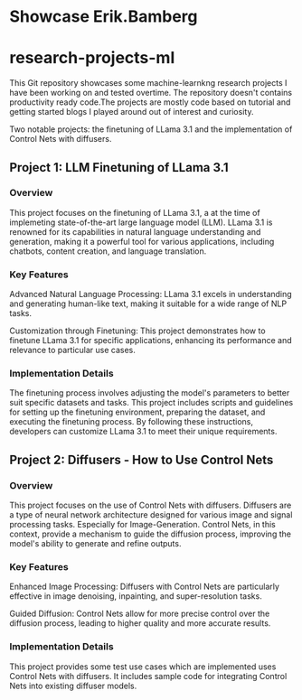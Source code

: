 # Showcase Erik.Bamberg
# research-projects-ml

This Git repository showcases some machine-learnkng research projects I have been working on and tested overtime.
The repository doesn't contains productivity ready code.The projects are mostly code based on tutorial and getting started blogs I played around out of interest and curiosity.

Two notable projects: the finetuning of LLama 3.1 and the implementation of Control Nets with diffusers.


## Project 1: LLM Finetuning of LLama 3.1
### Overview
This project focuses on the finetuning of LLama 3.1, a at the time of implemeting state-of-the-art large language model (LLM). LLama 3.1 is renowned for its capabilities in natural language understanding and generation, making it a powerful tool for various applications, including chatbots, content creation, and language translation.

### Key Features
Advanced Natural Language Processing: LLama 3.1 excels in understanding and generating human-like text, making it suitable for a wide range of NLP tasks.

Customization through Finetuning: This project demonstrates how to finetune LLama 3.1 for specific applications, enhancing its performance and relevance to particular use cases.

### Implementation Details
The finetuning process involves adjusting the model's parameters to better suit specific datasets and tasks. This project includes scripts and guidelines for setting up the finetuning environment, preparing the dataset, and executing the finetuning process. By following these instructions, developers can customize LLama 3.1 to meet their unique requirements.

## Project 2: Diffusers - How to Use Control Nets
### Overview
This project focuses on the use of Control Nets with diffusers. Diffusers are a type of neural network architecture designed for various image and signal processing tasks. Especially for Image-Generation. Control Nets, in this context, provide a mechanism to guide the diffusion process, improving the model's ability to generate and refine outputs.

### Key Features
Enhanced Image Processing: Diffusers with Control Nets are particularly effective in image denoising, inpainting, and super-resolution tasks.

Guided Diffusion: Control Nets allow for more precise control over the diffusion process, leading to higher quality and more accurate results.

### Implementation Details
This project provides some test use cases which are implemented uses Control Nets with diffusers. It includes sample code for integrating Control Nets into existing diffuser models.
